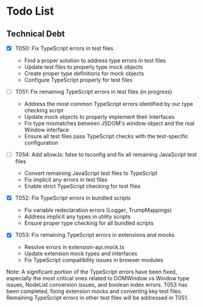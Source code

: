 # Todo List

## Technical Debt

- [x] T050: Fix TypeScript errors in test files
  - Find a proper solution to address type errors in test files
  - Update test files to properly type mock objects
  - Create proper type definitions for mock objects
  - Configure TypeScript properly for test files

- [ ] T051: Fix remaining TypeScript errors in test files (in progress)
  - Address the most common TypeScript errors identified by our type checking script
  - Update mock objects to properly implement their interfaces
  - Fix type mismatches between JSDOM's window object and the real Window interface
  - Ensure all test files pass TypeScript checks with the test-specific configuration

- [ ] T054: Add allowJs: false to tsconfig and fix all remaining JavaScript test files
  - Convert remaining JavaScript test files to TypeScript
  - Fix implicit any errors in test files
  - Enable strict TypeScript checking for test files
  
- [x] T052: Fix TypeScript errors in bundled scripts
  - Fix variable redeclaration errors (Logger, TrumpMappings)
  - Address implicit any types in utility scripts
  - Ensure proper type checking for all bundled scripts
- [x] T053: Fix remaining TypeScript errors in extensions and mocks
  - Resolve errors in extension-api.mock.ts
  - Update extension mock types and interfaces
  - Fix TypeScript compatibility issues in browser modules
  
Note: A significant portion of the TypeScript errors have been fixed, especially the most critical ones related to DOMWindow vs Window type issues, NodeList conversion issues, and boolean index errors. T053 has been completed, fixing extension mocks and converting key test files. Remaining TypeScript errors in other test files will be addressed in T051.